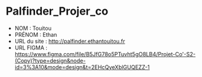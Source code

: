 # Palfinder_Projer_co
- NOM : Touitou
- PRÉNOM : Ethan
- URL du site : http://palfinder.ethantouitou.fr
- URL FIGMA : https://www.figma.com/file/B5JfG78o5PTuvht5gO8LB4/Projet-Co'-S2-(Copy)?type=design&node-id=3%3A10&mode=design&t=2EHcQyeXblGUQEZZ-1